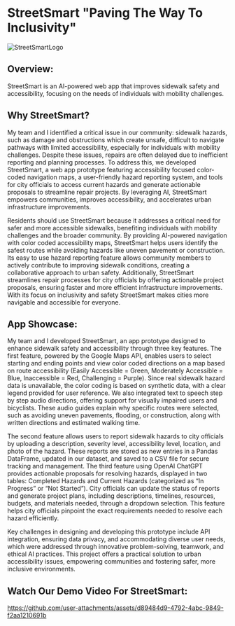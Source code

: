 # StreetSmart "Paving The Way To Inclusivity"
![StreetSmartLogo](https://github.com/user-attachments/assets/ec2d0125-73a9-452f-85da-8a8b5ae51523)

## Overview:
StreetSmart is an AI-powered web app that improves sidewalk safety and accessibility, focusing on the needs of individuals with mobility challenges.

## Why StreetSmart?
My team and I identified a critical issue in our community: sidewalk hazards, such as damage and obstructions which create unsafe, difficult to navigate pathways with limited accessibility, especially for individuals with mobility challenges. Despite these issues, repairs are often delayed due to inefficient reporting and planning processes. To address this, we developed StreetSmart, a web app prototype featuring accessibility focused color-coded navigation maps, a user-friendly hazard reporting system, and tools for city officials to access current hazards and generate actionable proposals to streamline repair projects. By leveraging AI, StreetSmart empowers communities, improves accessibility, and accelerates urban infrastructure improvements. 

Residents should use StreetSmart because it addresses a critical need for safer and more accessible sidewalks, benefiting individuals with mobility challenges and the broader community. By providing AI-powered navigation with color coded accessibility maps, StreetSmart helps users identify the safest routes while avoiding hazards like uneven pavement or construction. Its easy to use hazard reporting feature allows community members to actively contribute to improving sidewalk conditions, creating a collaborative approach to urban safety. Additionally, StreetSmart streamlines repair processes for city officials by offering actionable project proposals, ensuring faster and more efficient infrastructure improvements. With its focus on inclusivity and safety StreetSmart makes cities more navigable and accessible for everyone.

## App Showcase:

My team and I developed StreetSmart, an app prototype designed to enhance sidewalk safety and accessibility through three key features. The first feature, powered by the Google Maps API, enables users to select starting and ending points and view color coded directions on a map based on route accessibility (Easily Accessible = Green, Moderately Accessible = Blue, Inaccessible = Red, Challenging = Purple). Since real sidewalk hazard data is unavailable, the color coding is based on synthetic data, with a clear legend provided for user reference. We also integrated text to speech step by step audio directions, offering support for visually impaired users and bicyclists. These audio guides explain why specific routes were selected, such as avoiding uneven pavements, flooding, or construction, along with written directions and estimated walking time.

The second feature allows users to report sidewalk hazards to city officials by uploading a description, severity level, accessibility level, location, and photo of the hazard. These reports are stored as new entries in a Pandas DataFrame, updated in our dataset, and saved to a CSV file for secure tracking and management. The third feature using OpenAI ChatGPT provides actionable proposals for resolving hazards, displayed in two tables: Completed Hazards and Current Hazards (categorized as “In Progress” or “Not Started”). City officials can update the status of reports and generate project plans, including descriptions, timelines, resources, budgets, and materials needed, through a dropdown selection. This feature helps city officials pinpoint the exact requirements needed to resolve each hazard efficiently.

Key challenges in designing and developing this prototype include API integration, ensuring data privacy, and accommodating diverse user needs, which were addressed through innovative problem-solving, teamwork, and ethical AI practices. This project offers a practical solution to urban accessibility issues, empowering communities and fostering safer, more inclusive environments. 

## Watch Our Demo Video For StreetSmart:
https://github.com/user-attachments/assets/d89484d9-4792-4abc-9849-f2aa1210691b










